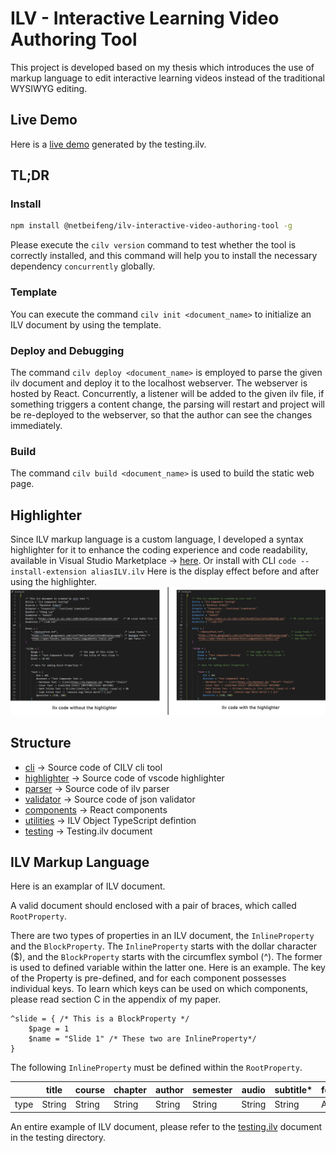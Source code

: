 # ILV - Interactive Learning Video Authoring Tool 
This project is developed based on my thesis which introduces the use of markup language to edit interactive learning videos instead of the traditional WYSIWYG editing.

## Live Demo
Here is a [live demo](http://chang-ba.herokuapp.com/) generated by the testing.ilv.

## TL;DR

### Install 
```bash
npm install @netbeifeng/ilv-interactive-video-authoring-tool -g
```
Please execute the `cilv version` command to test whether the tool is correctly installed, and this command will help you to install the necessary dependency `concurrently` globally.

### Template
You can execute the command `cilv init <document_name>` to initialize an ILV document by using the template.

### Deploy and Debugging
The command `cilv deploy <document_name>` is employed to parse the given ilv document and deploy it to the localhost webserver.
The webserver is hosted by React. Concurrently, a listener will be added to the given ilv file, if something triggers a content change,
the parsing will restart and project will be re-deployed to the webserver, so that the author can see the changes immediately.

### Build
The command `cilv build <document_name>` is used to build the static web page.

## Highlighter
Since ILV markup language is a custom language, I developed a syntax highlighter for it to enhance the coding experience and code readability,
available in Visual Studio Marketplace -> [here](https://marketplace.visualstudio.com/items?itemName=aliasILV.ilv).
Or install with CLI `code --install-extension aliasILV.ilv`
Here is the display effect before and after using the highlighter.
![](./img/HighlighterComparison.png)

## Structure
- [cli](https://github.com/netbeifeng/bachelor-thesis-chang-2021-interactive-video-authoring-tool/tree/main/cli) -> Source code of CILV cli tool
- [highlighter](https://github.com/netbeifeng/bachelor-thesis-chang-2021-interactive-video-authoring-tool/tree/main/highlighter/ilv) -> Source code of vscode highlighter
- [parser](https://github.com/netbeifeng/bachelor-thesis-chang-2021-interactive-video-authoring-tool/tree/main/parser) -> Source code of ilv parser
- [validator](https://github.com/netbeifeng/bachelor-thesis-chang-2021-interactive-video-authoring-tool/tree/main/validator) -> Source code of json validator
- [components](https://github.com/netbeifeng/bachelor-thesis-chang-2021-interactive-video-authoring-tool/tree/main/src/components) -> React components 
- [utilities](https://github.com/netbeifeng/bachelor-thesis-chang-2021-interactive-video-authoring-tool/tree/main/src/utilities) -> ILV Object TypeScript defintion
- [testing](https://github.com/netbeifeng/bachelor-thesis-chang-2021-interactive-video-authoring-tool/tree/main/testing) -> Testing.ilv document

## ILV Markup Language
Here is an examplar of ILV document.

A valid document should enclosed with a pair of braces, which called `RootProperty`.

There are two types of properties in an ILV document, the `InlineProperty` and the `BlockProperty`.
The `InlineProperty` starts with the dollar character ($), and the `BlockProperty` starts with the circumflex symbol (^). The former is used to defined variable within the latter one. Here is an example. The key of the Property is pre-defined, and for each component possesses individual keys. 
To learn which keys can be used on which components, please read section C in the appendix of my paper.

```
^slide = { /* This is a BlockProperty */
    $page = 1 
    $name = "Slide 1" /* These two are InlineProperty*/
}
```

The following `InlineProperty` must be defined within the `RootProperty`. 

|  |title|course|chapter|author|semester|audio|subtitle*|font*|
|---|---|---|---|---|---|---|---|---|
|type|String|String|String|String|String|String|String|Array|

An entire example of ILV document, please refer to the [testing.ilv](https://github.com/netbeifeng/bachelor-thesis-chang-2021-interactive-video-authoring-tool/blob/main/testing/testing.ilv) document in the testing directory.

